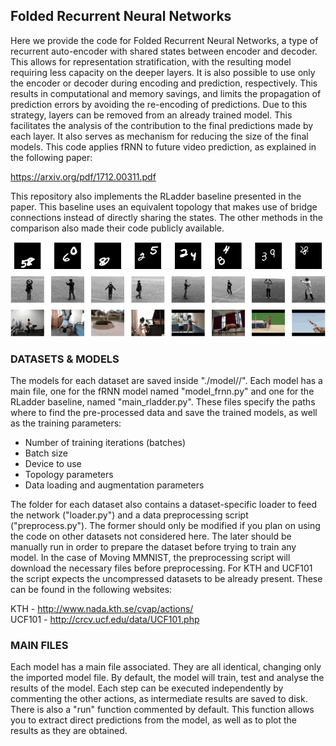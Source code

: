 ## Folded Recurrent Neural Networks

Here we provide the code for Folded Recurrent Neural Networks, a type of recurrent auto-encoder with shared states between encoder and decoder. This allows for representation stratification, with the resulting model requiring less capacity on the deeper layers. It is also possible to use only the encoder or decoder during encoding and prediction, respectively. This results in computational and memory savings, and limits the propagation of prediction errors by avoiding the re-encoding of predictions. Due to this strategy, layers can be removed from an already trained model. This facilitates the analysis of the contribution to the final predictions made by each layer. It also serves as mechanism for reducing the size of the final models. This code applies fRNN to future video prediction, as explained in the following paper:

https://arxiv.org/pdf/1712.00311.pdf

This repository also implements the RLadder baseline presented in the paper. This baseline uses an equivalent topology that makes use of bridge connections instead of directly sharing the states. The other methods in the comparison also made their code publicly available.

<p align="center"><img src ="examples.gif" /></p>

### DATASETS & MODELS
The models for each dataset are saved inside "./model/<dataset>/". Each model has a main file, one for the fRNN model
named "model_frnn.py" and one for the RLadder baseline, named "main_rladder.py". These files specify the paths where
to find the pre-processed data and save the trained models, as well as the training parameters:

- Number of training iterations (batches)
- Batch size
- Device to use
- Topology parameters
- Data loading and augmentation parameters

The folder for each dataset also contains a dataset-specific loader to feed the network ("loader.py") and a data
preprocessing script ("preprocess.py"). The former should only be modified if you plan on using the code on other
datasets not considered here. The later should be manually run in order to prepare the dataset before trying
to train any model. In the case of Moving MMNIST, the preprocessing script will download the necessary files before
preprocessing. For KTH and UCF101 the script expects the uncompressed datasets to be already present. These can be found in the following websites:

KTH - http://www.nada.kth.se/cvap/actions/  
UCF101 - http://crcv.ucf.edu/data/UCF101.php

### MAIN FILES

Each model has a main file associated. They are all identical, changing only the imported model file. By default, the
model will train, test and analyse the results of the model. Each step can be executed independently by commenting the
other actions, as intermediate results are saved to disk. There is also a "run" function commented by default. This
function allows you to extract direct predictions from the model, as well as to plot the results as they are obtained.
